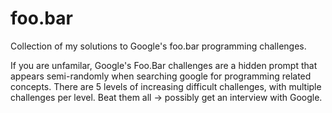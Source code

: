 # foo.bar
Collection of my solutions to Google's foo.bar programming challenges.

If you are unfamilar, Google's Foo.Bar challenges are a hidden prompt that appears semi-randomly when searching google for programming related concepts. There are 5 levels of increasing difficult challenges, with multiple challenges per level. Beat them all -> possibly get an interview with Google.
